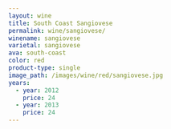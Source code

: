 ```yaml
---
layout: wine
title: South Coast Sangiovese
permalink: wine/sangiovese/
winename: sangiovese
varietal: sangiovese
ava: south-coast
color: red
product-type: single
image_path: /images/wine/red/sangiovese.jpg
years:
  - year: 2012
    price: 24
  - year: 2013
    price: 24
---
```




